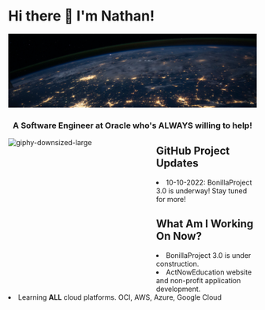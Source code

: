 <h1> Hi there 👋 I'm Nathan!</h1>

[![Header](https://github.com/nathanBonilla/nathanBonilla/blob/eaab55ab09ec09d7fba97428b6458216d38af2ad/githeader.jpg "Header")](https://bonillaproject.com/)



<h3 align="center">A <b>Software Engineer</b> at <b>Oracle</b> who's ALWAYS willing to help!</h3>


<img src="https://user-images.githubusercontent.com/71905844/166610962-521685db-6cd7-4842-b0c4-19b9ab65b66e.gif" alt="giphy-downsized-large" width="300" height="300" align="left">
<h2> GitHub Project Updates</h2>
<li> 10-10-2022: BonillaProject 3.0 is underway!  Stay tuned for more!

## What Am I Working On Now?
<p>
    <li> BonillaProject 3.0 is under construction.
    <li> ActNowEducation website and non-profit application development.
    <li> Learning <b>ALL</b> cloud platforms.  OCI, AWS, Azure, Google Cloud
</p>

<!--
**nathanBonilla/nathanBonilla** is a ✨ _special_ ✨ repository because its `README.md` (this file) appears on your GitHub profile.

Here are some ideas to get you started:

- 🔭 I’m currently working on ...
- 🌱 I’m currently learning ...
- 👯 I’m looking to collaborate on ...
- 🤔 I’m looking for help with ...
- 💬 Ask me about ...
- 📫 How to reach me: ...
- 😄 Pronouns: ...
- ⚡ Fun fact: ...

-->
